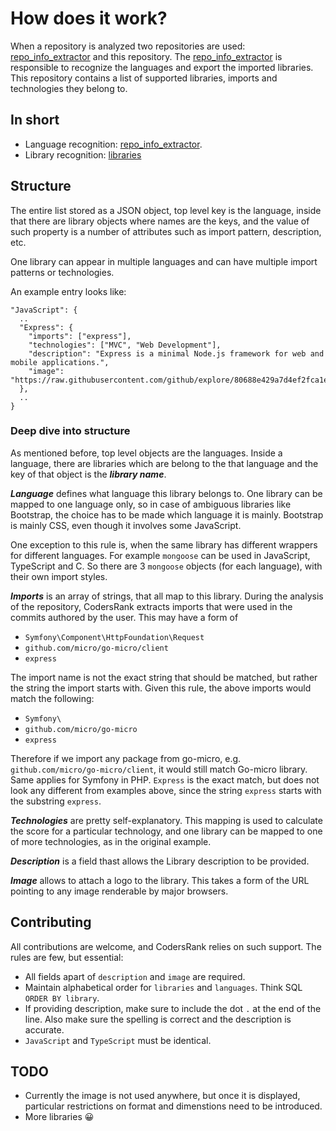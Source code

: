# How does it work?
When a repository is analyzed two repositories are used: [repo_info_extractor](https://github.com/codersrank-org/repo_info_extractor/) and this repository. 
The [repo_info_extractor](https://github.com/codersrank-org/repo_info_extractor/) is responsible to recognize the languages and export the imported libraries.
This repository contains a list of supported libraries, imports and technologies they belong to. 

## In short
- Language recognition: [repo_info_extractor](https://github.com/codersrank-org/repo_info_extractor/).
- Library recognition: [libraries](https://github.com/codersrank-org/libraries)

## Structure
The entire list stored as a JSON object, top level key is the language, inside that there are library objects where 
names are the keys, and the value of such property is a number of attributes such as import pattern, description, etc.

One library can appear in multiple languages and can have multiple import patterns or technologies.

An example entry looks like:
```
"JavaScript": {
  ..
  "Express": {
    "imports": ["express"],
    "technologies": ["MVC", "Web Development"],
    "description": "Express is a minimal Node.js framework for web and mobile applications.",
    "image": "https://raw.githubusercontent.com/github/explore/80688e429a7d4ef2fca1e82350fe8e3517d3494d/topics/express/express.png"
  },
  ..
}
```

### Deep dive into structure
As mentioned before, top level objects are the languages. Inside a language, 
there are libraries which are belong to the that language and the key of that object is the ***library name***.

***Language*** defines what language this library belongs to. One library can be mapped to one language only, so in case of 
ambiguous libraries like Bootstrap, the choice has to be made which language it is mainly. Bootstrap is mainly CSS, even
though it involves some JavaScript. 

One exception to this rule is, when the same library has different wrappers for different languages. For example `mongoose` can be used in JavaScript, TypeScript and C. So there are 3 
`mongoose` objects (for each language), with their own import styles.

***Imports*** is an array of strings, that all map to this library. During the analysis of the repository, CodersRank extracts
imports that were used in the commits authored by the user. This may have a form of
- `Symfony\Component\HttpFoundation\Request`
- `github.com/micro/go-micro/client`
- `express`

The import name is not the exact string that should be matched, but rather the string the import starts with. Given this
rule, the above imports would match the following:
- `Symfony\`
- `github.com/micro/go-micro`
- `express`
  
Therefore if we import any package from go-micro, e.g. `github.com/micro/go-micro/client`, it would still match Go-micro library. 
Same applies for Symfony in PHP. `Express` is the exact match, but does not look any different from examples above, since the string
`express` starts with the substring `express`.

***Technologies*** are pretty self-explanatory. This mapping is used to calculate the score for a particular technology, and one library can be 
mapped to one of more technologies, as in the original example.

***Description*** is a field thast allows the Library description to be provided. 

***Image*** allows to attach a logo to the library. This takes a form of the URL pointing to any image renderable by major browsers.

## Contributing
All contributions are welcome, and CodersRank relies on such support. The rules are few, but essential:

- All fields apart of `description` and `image` are required.
- Maintain alphabetical order for `libraries` and `languages`. Think SQL `ORDER BY library`.
- If providing description, make sure to include the dot `.` at the end of the line. Also make sure the spelling is correct and the description is accurate.
- `JavaScript` and `TypeScript` must be identical.

## TODO
* Currently the image is not used anywhere, but once it is displayed, particular restrictions on format and dimenstions need to be introduced. 
* More libraries 😀
